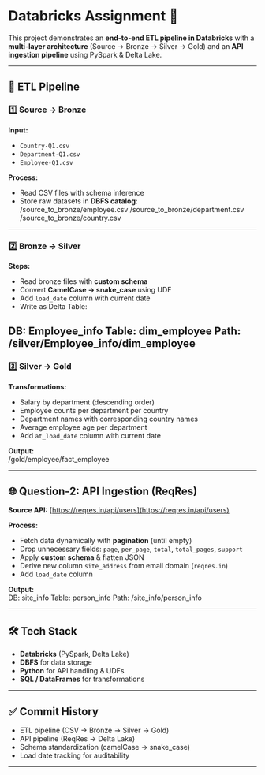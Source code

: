 # Databricks Assignment 🚀  

This project demonstrates an **end-to-end ETL pipeline in Databricks** with a **multi-layer architecture** (Source → Bronze → Silver → Gold) and an **API ingestion pipeline** using PySpark & Delta Lake.  

---


## 🔄 ETL Pipeline  

### 1️⃣ Source → Bronze  
**Input:**  
- `Country-Q1.csv`  
- `Department-Q1.csv`  
- `Employee-Q1.csv`  

**Process:**  
- Read CSV files with schema inference  
- Store raw datasets in **DBFS catalog**:  
/source_to_bronze/employee.csv
/source_to_bronze/department.csv
/source_to_bronze/country.csv

---

### 2️⃣ Bronze → Silver  
**Steps:**  
- Read bronze files with **custom schema**  
- Convert **CamelCase → snake_case** using UDF  
- Add `load_date` column with current date  
- Write as Delta Table:  

DB: Employee_info
Table: dim_employee
Path: /silver/Employee_info/dim_employee
---

### 3️⃣ Silver → Gold  
**Transformations:**  
- Salary by department (descending order)  
- Employee counts per department per country  
- Department names with corresponding country names  
- Average employee age per department  
- Add `at_load_date` column with current date  

**Output:**  
/gold/employee/fact_employee


---

## 🌐 Question-2: API Ingestion (ReqRes)  

**Source API:** [https://reqres.in/api/users](https://reqres.in/api/users)  

**Process:**  
- Fetch data dynamically with **pagination** (until empty)  
- Drop unnecessary fields: `page`, `per_page`, `total`, `total_pages`, `support`  
- Apply **custom schema** & flatten JSON  
- Derive new column `site_address` from email domain (`reqres.in`)  
- Add `load_date` column  

**Output:**  
DB: site_info
Table: person_info
Path: /site_info/person_info


---

## 🛠️ Tech Stack  
- **Databricks** (PySpark, Delta Lake)  
- **DBFS** for data storage  
- **Python** for API handling & UDFs  
- **SQL / DataFrames** for transformations  

---

## ✅ Commit History  
- ETL pipeline (CSV → Bronze → Silver → Gold)  
- API pipeline (ReqRes → Delta Lake)  
- Schema standardization (camelCase → snake_case)  
- Load date tracking for auditability  

---

